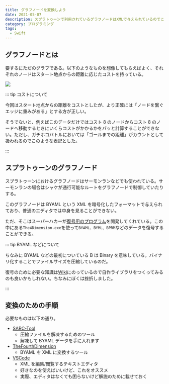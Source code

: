 ```yaml
---
title: グラフノードを変換しよう
date: 2021-05-07
description: スプラトゥーンで利用されているグラフノードはXMLで与えられているのでこれをグラフとて利用できるように変換するための手順を解説します
category: プログラミング
tags:
  - Swift
---
```


## グラフノードとは

要するにただのグラフである。以下のようなものを想像してもらえばよく、それぞれのノードはスタート地点からの距離に応じたコストを持っている。

![](https://pbs.twimg.com/media/E0vqIKKXEAYAUtx?format=png)

::: tip コストについて

今回はスタート地点からの距離をコストとしたが、より正確には「ノードを繋ぐエッジに重みがある」とする方が正しい。

そうでないと、例えばこのデータだけではコスト 8 のノードからコスト 8 のノードへ移動するときにいくらコストがかかるかをパッと計算することができない。ただし、ガチホコバトルにおいては「ゴールまでの距離」がカウントとして扱われるのでこのような表記とした。

:::

## スプラトゥーンのグラフノード

スプラトゥーンにおけるグラフノードはサーモンランなどでも使われている。サーモンランの場合はシャケが通行可能なルートをグラフノードで制御していたりする。

このグラフノードは BYAML という XML を暗号化したフォーマットで与えられており、普通のエディタでは中身を見ることができない。

ただ、そこはスーパーハカーが[復号用のプログラム](https://github.com/exelix11/TheFourthDimension)を開発してくれている。この中にある`The4Dimension.exe`を使って`BYAML、BYML、BPRM`などのデータを復号することができる。

::: tip BYAML などについて

ちなみに BYAML などの最初についている B は Binary を意味している。バイナリ化することでファイルサイズを圧縮しているのだ。

復号のために必要な知識は[Wiki](<http://mk8.tockdom.com/wiki/BYAML_(File_Format)>)にのっているので自作ライブラリをつくってみるのも良いかもしれない。ちなみにぼくは挫折しました。

:::

## 変換のための手順

必要なものは以下の通り。

- [SARC-Tool](https://github.com/aboood40091/SARC-Tool)
  - 圧縮ファイルを解凍するためのツール
  - 解凍して BYAML データを手に入れます
- [TheFourthDimension](https://github.com/exelix11/TheFourthDimension)
  - BYAML を XML に変換するツール
- [VSCode](https://azure.microsoft.com/ja-jp/products/visual-studio-code/)
  - XML を編集/閲覧するテキストエディタ
  - 好きなのを使えばいいけど、これをオススメ
  - 実際、エディタはなくても困らないけど解説のために載せておく
